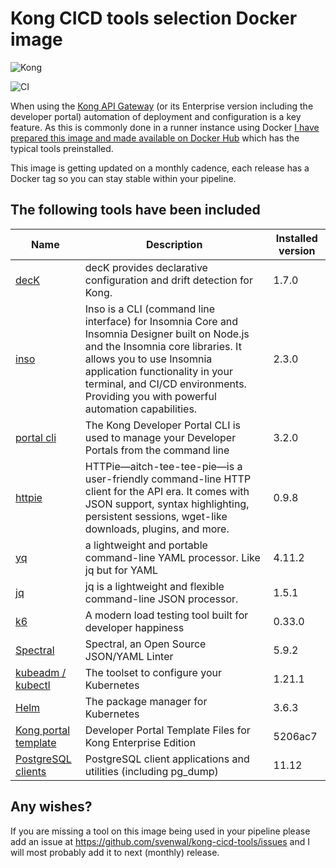 # Kong CICD tools selection Docker image

![Kong](https://github.com/svenwal/kong-cicd-tools/raw/main/kong-dark.png)

![CI](https://github.com/svenwal/kong-cicd-tools/raw/main/badge.svg)

When using the [Kong API Gateway](https://konghq.com/) (or its Enterprise version including the developer portal) automation of deployment and configuration is a key feature. As this is commonly done in a runner instance using Docker [I have prepared this image and made available on Docker Hub](https://hub.docker.com/r/svenwal/kong-cicd-tools) which has the typical tools preinstalled.

This image is getting updated on a monthly cadence, each release has a Docker tag so you can stay stable within your pipeline.

## The following tools have been included

|Name|Description|Installed version|
|---|---|---|
|[decK](https://docs.konghq.com/deck/)|decK provides declarative configuration and drift detection for Kong.|1.7.0|
|[inso](https://support.insomnia.rest/collection/105-inso-cli)|Inso is a CLI (command line interface) for Insomnia Core and Insomnia Designer built on Node.js and the Insomnia core libraries. It allows you to use Insomnia application functionality in your terminal, and CI/CD environments. Providing you with powerful automation capabilities.|2.3.0|
|[portal cli](https://github.com/Kong/kong-portal-cli)|The Kong Developer Portal CLI is used to manage your Developer Portals from the command line|3.2.0|
|[httpie](https://httpie.io/)|HTTPie—aitch-tee-tee-pie—is a user-friendly command-line HTTP client for the API era. It comes with JSON support, syntax highlighting, persistent sessions, wget-like downloads, plugins, and more.|0.9.8|
|[yq](https://github.com/mikefarah/yq)|a lightweight and portable command-line YAML processor. Like jq but for YAML|4.11.2|
|[jq](https://stedolan.github.io/jq/)|jq is a lightweight and flexible command-line JSON processor.|1.5.1|
|[k6](https://k6.io/open-source)|A modern load testing tool built for developer happiness|0.33.0|
|[Spectral](https://github.com/stoplightio/spectral)|Spectral, an Open Source JSON/YAML Linter|5.9.2|
|[kubeadm / kubectl](https://kubernetes.io/docs/setup/production-environment/tools/kubeadm/install-kubeadm/)|The toolset to configure your Kubernetes|1.21.1|
[Helm](https://helm.sh/)|The package manager for Kubernetes|3.6.3|
|[Kong portal template](https://github.com/Kong/kong-portal-templates)|Developer Portal Template Files for Kong Enterprise Edition|5206ac7|
|[PostgreSQL clients](https://www.postgresql.org/docs/11/reference-client.html)|PostgreSQL client applications and utilities (including pg_dump)|11.12|

## Any wishes?

If you are missing a tool on this image being used in your pipeline please add an issue at <https://github.com/svenwal/kong-cicd-tools/issues> and I will most probably add it to next (monthly) release.
